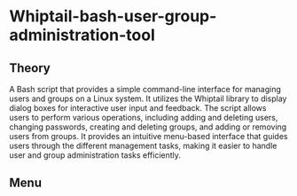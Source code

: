 # Whiptail-bash-user-group-administration-tool


## Theory 

A Bash script that provides a simple command-line interface for managing users and groups on a Linux system. It utilizes the Whiptail library to display dialog boxes for interactive user input and feedback. The script allows users to perform various operations, including adding and deleting users, changing passwords, creating and deleting groups, and adding or removing users from groups. It provides an intuitive menu-based interface that guides users through the different management tasks, making it easier to handle user and group administration tasks efficiently.

## Menu
